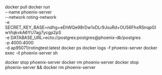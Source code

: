 docker pull
docker run \
--name phoenix-server \
--network roting-network \
-e SECRET_KEY_BASE=ndhg+eEhWQe98rDw1xDLr9JsuRd+OU56FhxRSnqpGIwVlqkvkA6YU7ag7ycgp2pS \
-e DATABASE_URL=ecto://postgres:postgres@phoenix-db/postgres \
-p 4000:4000 \
-d ap95071/rotingtest:latest
docker ps 
docker logs -f phoenix-server
docker exec -it phoenix-server sh

docker stop phoenix-server
docker rm phoenix-server
docker stop phoenix-server && docker rm phoenix-server